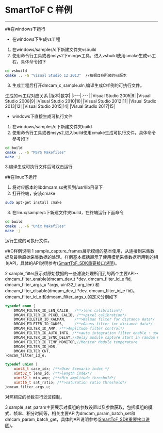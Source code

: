 # SmartToF C 样例
***
##在windows下运行
- 在windows下生成vs工程

1. 在windows/samples/c下新建文件夹vsbuild
2. 使用命令行工具或者msys2下mingw工具，进入vsbuild使用cmake生成vs工程，具体命令如下
~~~BASH
cd vsbuild
cmake .. -G "Visual Studio 12 2013"  //根据自身所装的vs版本
~~~
3. 生成工程后打开dmcam_c_sample.sln,编译生成C样例的可执行文件。

生成的vs工程对应关系
|版本|数字|
|:---|:---|
|Visual Studio 2005|8|
|Visual Studio 2008|9|
|Visual Studio 2010|10|
|Visual Studio 2012|11|
|Visual Studio 2013|12|
|Visual Studio 2015|14|
|Visual Studio 2017|15|

- windows下直接生成可执行文件
1. 在windows/samples/c下新建文件夹build
2. 使用命令行工具或者msys2,进入build使用cmake生成可执行文件，具体命令参考如下
~~~BASH
cd build
cmake .. -G "MSYS Makefiles"
make -j
~~~
3.编译生成可执行文件后可双击运行

##在linux下运行
1. 将对应版本的libdmcam.so拷贝到/usr/lib目录下
2. 打开终端，安装cmake
~~~BASH
sudo apt-get install cmake
~~~
3. 在linux/sample/c下新建文件夹build，在终端运行下面命令
~~~BASH
cd build
cmake .. -G "Unix Makefiles"
make -j
~~~
运行生成的可执行文件。

##C样例说明
1 sample_capture_frames展示模组的基本使用，从连接到采集数据及最后原始采集数据的处理。样例基本概括展示了使用模组采集数据所用到的相关API，具体的API说明参考([SmartToF_SDK重要接口说明](https://github.com/smarttofsdk/SDK/wiki/SmartToF-SDK-%E9%87%8D%E8%A6%81API%E8%AF%B4%E6%98%8E))。

2 sample_filter展示对原始数据的一些滤波处理所用到的两个主要API-- dmcam_filter_enable(dmcam_dev_t *dev,  dmcam_filter_id_e fid, dmcam_filter_args_u *args, uint32_t arg_len) 和dmcam_filter_disable(dmcam_dev_t *dev,  dmcam_filter_id_e fid)。dmcam_filter_id_e 和dmcam_filter_args_u的定义分别如下
~~~C
typedef enum {
    DMCAM_FILTER_ID_LEN_CALIB,  /**>lens calibration*/
    DMCAM_FILTER_ID_PIXEL_CALIB, /**>pixel calibration*/
    DMCAM_FILETER_ID_KALMAN,    /**>Kalman filter for distance data*/
    DMCAM_FILETER_ID_GAUSS,     /**>Gauss filter for distance data*/
    DMCAM_FILTER_ID_AMP, /**>Amplitude filter control*/
    DMCAM_FILTER_ID_AUTO_INTG, /**>auto integration filter enable : use sat_ratio to adjust */
    DMCAM_FILTER_ID_SYNC_DELAY,//Delay module capture start in random ms,capture sync use
    DMCAM_FILTER_ID_TEMP_MONITOR,//Monitor Module temperature
    DMCAM_FILTER_ID_HDR,
    DMCAM_FILTER_CNT,
}dmcam_filter_id_e;

typedef union {
    uint8_t case_idx; /**>User Scenario index */
    uint32_t lens_id; /**>length index*/
    uint32_t min_amp; /**>Min amplitude threshold*/
    uint16_t sat_ratio; /**>saturation ratio threshold*/
}dmcam_filter_args_u;
~~~
对照相应的参数实行滤波控制。

3 sample_set_param主要展示对模组的参数设置以及参数获取，包括模组的模式、帧率、积分时间等，相关主要API为dmcam_param_batch_set和dmcam_param_batch_get，具体的API说明参考([SmartToF_SDK重要接口说明](https://github.com/smarttofsdk/SDK/wiki/SmartToF-SDK-%E9%87%8D%E8%A6%81API%E8%AF%B4%E6%98%8E))。
